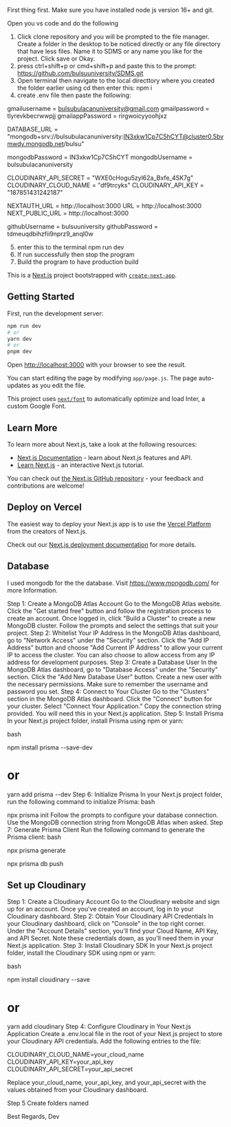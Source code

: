First thing first. Make sure you have installed node js version 16+ and git. 

Open you vs code and do the following

1. Click clone repository and you will be prompted to the file manager. Create a folder in the desktop
to be noticed directly or any file directory that have less files. Name it to SDMS or any name you like for the project. Click save or Okay.
2. press ctrl+shift+p or cmd+shift+p and paste this to the prompt: https://github.com/bulsuuniversity/SDMS.git
3. Open terminal then navigate to the local directtory where you created the folder earlier using cd then enter this: npm i
4. create .env file then paste the following:

gmailusername = bulsubulacanuniversity@gmail.com
gmailpassword = tlyrevkbecrwwpjj
gmailappPassword = rirgwoicyyoohjxz

DATABASE_URL = "mongodb+srv://bulsubulacanuniversity:IN3xkw1Cp7C5hCYT@cluster0.5bvmwdy.mongodb.net/bulsu"

mongodbPassword = IN3xkw1Cp7C5hCYT
mongodbUsername = bulsubulacanuniversity

CLOUDINARY_API_SECRET = "WXE0cHogu5zyl62a_Bxfe_4SK7g"
CLOUDINARY_CLOUD_NAME = "df9trcyks"
CLOUDINARY_API_KEY = "187851431242187"

NEXTAUTH_URL = http://localhost:3000
URL = http://localhost:3000
NEXT_PUBLIC_URL = http://localhost:3000

githubUsername = bulsuuniversity
githubPassword = tdmeuqdbihzfii9nprz9_anql0w

5. enter this to the terminal npm run dev
6. If run successfully then stop the program 
7. Build the program to have production build




This is a [Next.js](https://nextjs.org/) project bootstrapped with [`create-next-app`](https://github.com/vercel/next.js/tree/canary/packages/create-next-app).

## Getting Started

First, run the development server:

```bash
npm run dev
# or
yarn dev
# or
pnpm dev
```

Open [http://localhost:3000](http://localhost:3000) with your browser to see the result.

You can start editing the page by modifying `app/page.js`. The page auto-updates as you edit the file.

This project uses [`next/font`](https://nextjs.org/docs/basic-features/font-optimization) to automatically optimize and load Inter, a custom Google Font.

## Learn More

To learn more about Next.js, take a look at the following resources:

- [Next.js Documentation](https://nextjs.org/docs) - learn about Next.js features and API.
- [Learn Next.js](https://nextjs.org/learn) - an interactive Next.js tutorial.

You can check out [the Next.js GitHub repository](https://github.com/vercel/next.js/) - your feedback and contributions are welcome!

## Deploy on Vercel

The easiest way to deploy your Next.js app is to use the [Vercel Platform](https://vercel.com/new?utm_medium=default-template&filter=next.js&utm_source=create-next-app&utm_campaign=create-next-app-readme) from the creators of Next.js.

Check out our [Next.js deployment documentation](https://nextjs.org/docs/deployment) for more details.

## Database

I used mongodb for the the database. Visit https://www.mongodb.com/ for more Information.

Step 1: Create a MongoDB Atlas Account
Go to the MongoDB Atlas website.
Click the "Get started free" button and follow the registration process to create an account.
Once logged in, click "Build a Cluster" to create a new MongoDB cluster. Follow the prompts and select the settings that suit your project.
Step 2: Whitelist Your IP Address
In the MongoDB Atlas dashboard, go to "Network Access" under the "Security" section.
Click the "Add IP Address" button and choose "Add Current IP Address" to allow your current IP to access the cluster.
You can also choose to allow access from any IP address for development purposes.
Step 3: Create a Database User
In the MongoDB Atlas dashboard, go to "Database Access" under the "Security" section.
Click the "Add New Database User" button.
Create a new user with the necessary permissions. Make sure to remember the username and password you set.
Step 4: Connect to Your Cluster
Go to the "Clusters" section in the MongoDB Atlas dashboard.
Click the "Connect" button for your cluster.
Select "Connect Your Application."
Copy the connection string provided. You will need this in your Next.js application.
Step 5: Install Prisma
In your Next.js project folder, install Prisma using npm or yarn:

bash

npm install prisma --save-dev
# or
yarn add prisma --dev
Step 6: Initialize Prisma
In your Next.js project folder, run the following command to initialize Prisma:
bash

npx prisma init
Follow the prompts to configure your database connection. Use the MongoDB connection string from MongoDB Atlas when asked.
Step 7: Generate Prisma Client
Run the following command to generate the Prisma client:
bash

npx prisma generate

npx prisma db push


## Set up Cloudinary

Step 1: Create a Cloudinary Account
Go to the Cloudinary website and sign up for an account.
Once you've created an account, log in to your Cloudinary dashboard.
Step 2: Obtain Your Cloudinary API Credentials
In your Cloudinary dashboard, click on "Console" in the top right corner.
Under the "Account Details" section, you'll find your Cloud Name, API Key, and API Secret. Note these credentials down, as you'll need them in your Next.js application.
Step 3: Install Cloudinary SDK
In your Next.js project folder, install the Cloudinary SDK using npm or yarn:

bash

npm install cloudinary --save

# or
yarn add cloudinary
Step 4: Configure Cloudinary in Your Next.js Application
Create a .env.local file in the root of your Next.js project to store your Cloudinary API credentials. Add the following entries to the file:

CLOUDINARY_CLOUD_NAME=your_cloud_name
CLOUDINARY_API_KEY=your_api_key
CLOUDINARY_API_SECRET=your_api_secret

Replace your_cloud_name, your_api_key, and your_api_secret with the values obtained from your Cloudinary dashboard.

Step 5 Create folders named 


Best Regards,
Dev
